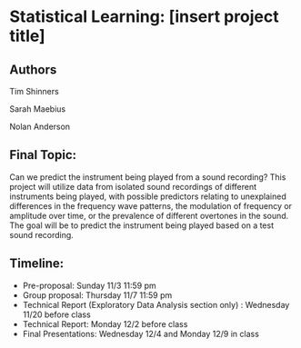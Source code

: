 # Statistical Learning: [insert project title]

## Authors

Tim Shinners

Sarah Maebius

Nolan Anderson

## Final Topic:

Can we predict the instrument being played from a sound recording? This project will utilize data from isolated sound recordings of different instruments being played, with possible predictors relating to unexplained differences in the frequency wave patterns, the modulation of frequency or amplitude over time, or the prevalence of different overtones in the sound. The goal will be to predict the instrument being played based on a test sound recording.

## Timeline:

* Pre-proposal: Sunday 11/3 11:59 pm
* Group proposal: Thursday 11/7 11:59 pm
* Technical Report (Exploratory Data Analysis section only) : Wednesday 11/20 before class
* Technical Report: Monday 12/2 before class
* Final Presentations: Wednesday 12/4 and Monday 12/9 in class
